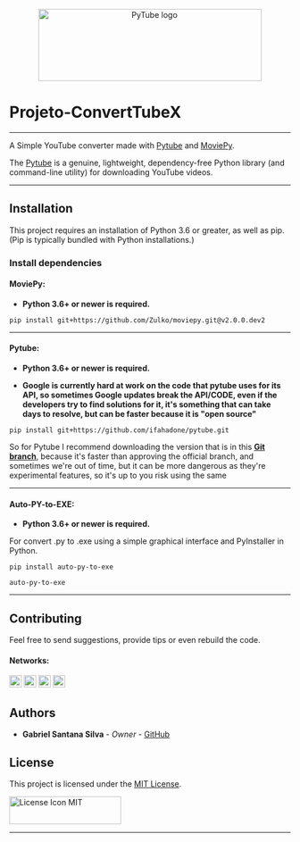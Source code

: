 [<div align=center><img alt="PyTube logo" src="https://assets.nickficano.com/gh-pytube.min.svg" width="400" height="129"/></div>][pytube]

# Projeto-ConvertTubeX

---

A Simple YouTube converter made with [Pytube][pytube] and [MoviePy][moviepy].

The [Pytube][pytube] is a genuine, lightweight, dependency-free Python library (and command-line utility) for downloading YouTube videos.

---

## Installation

This project requires an installation of Python 3.6 or greater, as well as pip. (Pip is typically bundled with Python installations.)



### Install dependencies

#### MoviePy:

* **Python 3.6+ or newer is required.**


```sh-session
pip install git+https://github.com/Zulko/moviepy.git@v2.0.0.dev2
```

---

#### Pytube:

* **Python 3.6+ or newer is required.**

* **Google is currently hard at work on the code that pytube uses for its API, so sometimes Google updates break the API/CODE, even if the developers try to find solutions for it, it's something that can take days to resolve, but can be faster because it is "open source"**

```sh-session
pip install git+https://github.com/ifahadone/pytube.git
```

So for Pytube I recommend downloading the version that is in this **[Git branch](https://github.com/ifahadone/pytube)**, because it's faster than approving the official branch, and sometimes we're out of time, but it can be more dangerous as they're experimental features, so it's up to you risk using the same

---


#### Auto-PY-to-EXE:

* **Python 3.6+ or newer is required.**

For convert .py to .exe using a simple graphical interface and PyInstaller in Python.

```sh-session
pip install auto-py-to-exe
```

```sh-session
auto-py-to-exe
```


---

## Contributing

Feel free to send suggestions, provide tips or even rebuild the code.

#### Networks:

[<img alt="GitHub followers" src="https://img.shields.io/github/followers/PuniGC?label=Follow&style=social" height="22" title="Follow me"/>][github]
[<img alt="Mail to Gabriel" src="https://img.shields.io/badge/-Gmail-c14438?style=flat&logo=Gmail&logoColor=white" height="22" title="gabriel04.ok@gmail.com" />][email]
[<img alt="Linkedin Profile" src="https://img.shields.io/badge/-LinkedIn-blue?style=flat-square&logo=Linkedin&logoColor=white&link=https://www.linkedin.com/in/gabriel-santana-silva-1205461a3/" height="22" />][linkedin]
[<img alt="Discord Profile" src="https://img.shields.io/badge/Discord-7289DA?style=for-the-badge&logo=discord&logoColor=white&link=dsc.bio/punidc" height="22" />][discord]

## Authors

* **Gabriel Santana Silva** - *Owner* - [GitHub][github]

## License

This project is licensed under the [MIT License][license].

[<img alt="License Icon MIT" src="https://upload.wikimedia.org/wikipedia/commons/f/f8/License_icon-mit-88x31-2.svg" height="50" width="200"/>][license]

---
[pytube]: https://github.com/pytube/pytube
[moviepy]: https://github.com/Zulko/moviepy
[github]: https://github.com/PuniGC
[linkedin]: https://www.linkedin.com/in/gabriel-santana-silva-1205461a3/
[email]: mailto:gabriel04.ok@gmail.com
[discord]: https://discords.com/bio/p/punidc
[license]: LICENSE
